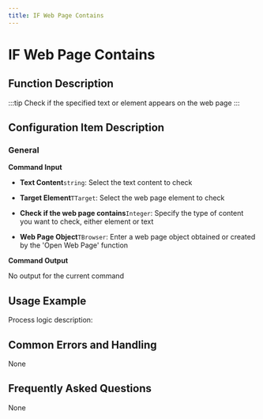 ```yaml
---
title: IF Web Page Contains
---
```


# IF Web Page Contains

## Function Description

:::tip 
Check if the specified text or element appears on the web page
:::

## Configuration Item Description

### General

**Command Input**

- **Text Content**`string`: Select the text content to check

- **Target Element**`TTarget`: Select the web page element to check

- **Check if the web page contains**`Integer`: Specify the type of content you want to check, either element or text

- **Web Page Object**`TBrowser`: Enter a web page object obtained or created by the 'Open Web Page' function


**Command Output**

No output for the current command

## Usage Example

Process logic description:

## Common Errors and Handling

None

## Frequently Asked Questions

None

